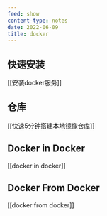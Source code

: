 ```yaml
---
feed: show
content-type: notes
date: 2022-06-09
title: docker
---
```


## 快速安装

[[安装docker服务]]

## 仓库

[[快速5分钟搭建本地镜像仓库]]

## Docker in Docker

[[docker in docker]]

## Docker From Docker

[[docker from docker]]
